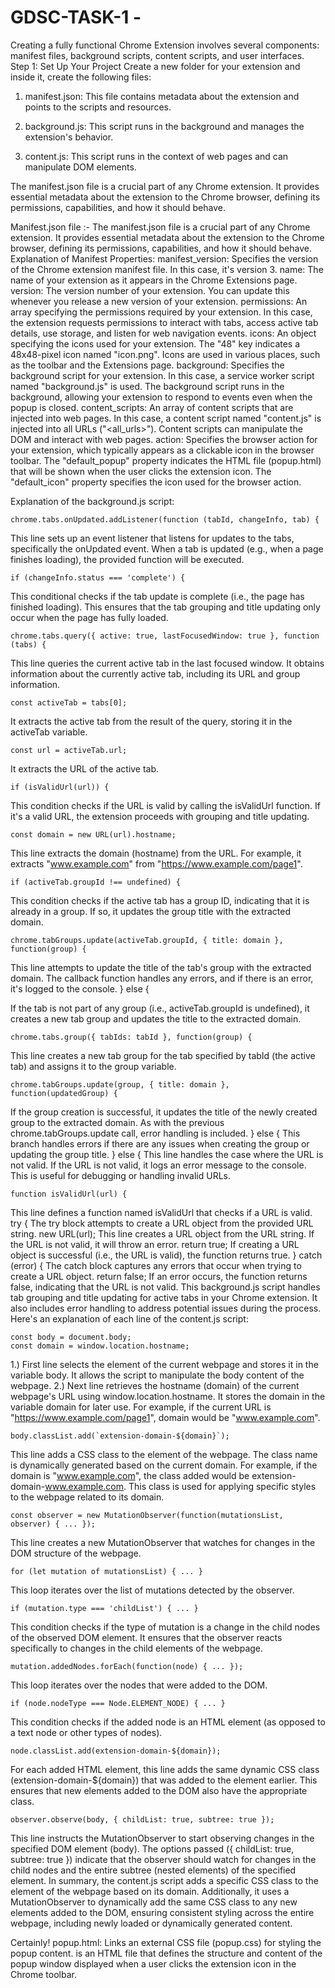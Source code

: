 # GDSC-TASK-1 - 
Creating a fully functional Chrome Extension involves several components: manifest files, background scripts, content scripts, and user interfaces. 
Step 1: Set Up Your Project
Create a new folder for your extension and inside it, create the following files:

1. manifest.json: This file contains metadata about the extension and points to the scripts and resources.

2. background.js: This script runs in the background and manages the extension's behavior.

3. content.js: This script runs in the context of web pages and can manipulate DOM elements.

The manifest.json file is a crucial part of any Chrome extension.
It provides essential metadata about the extension to the Chrome browser, defining its permissions, capabilities, and how it should behave.

Manifest.json file :-
The manifest.json file is a crucial part of any Chrome extension.
It provides essential metadata about the extension to the Chrome browser, defining its permissions, capabilities, and how it should behave.
Explanation of Manifest Properties:
manifest_version: Specifies the version of the Chrome extension manifest file. In this case, it's version 3.
name: The name of your extension as it appears in the Chrome Extensions page.
version: The version number of your extension. You can update this whenever you release a new version of your extension.
permissions: An array specifying the permissions required by your extension. 
In this case, the extension requests permissions to interact with tabs, access active tab details, use storage, and listen for web navigation events.
icons: An object specifying the icons used for your extension. The "48" key indicates a 48x48-pixel icon named "icon.png". 
Icons are used in various places, such as the toolbar and the Extensions page.
background: Specifies the background script for your extension. In this case, a service worker script named "background.js" is used. 
The background script runs in the background, allowing your extension to respond to events even when the popup is closed.
content_scripts: An array of content scripts that are injected into web pages. 
In this case, a content script named "content.js" is injected into all URLs ("<all_urls>"). Content scripts can manipulate the DOM and interact with web pages.
action: Specifies the browser action for your extension, which typically appears as a clickable icon in the browser toolbar. 
The "default_popup" property indicates the HTML file (popup.html) that will be shown when the user clicks the extension icon. 
The "default_icon" property specifies the icon used for the browser action.

Explanation of the background.js script:
```
chrome.tabs.onUpdated.addListener(function (tabId, changeInfo, tab) {
```
This line sets up an event listener that listens for updates to the tabs, specifically the onUpdated event. When a tab is updated (e.g., when a page finishes loading), the provided function will be executed.
```
if (changeInfo.status === 'complete') {
```
This conditional checks if the tab update is complete (i.e., the page has finished loading). 
This ensures that the tab grouping and title updating only occur when the page has fully loaded.
```
chrome.tabs.query({ active: true, lastFocusedWindow: true }, function (tabs) {
```
This line queries the current active tab in the last focused window. It obtains information about the currently active tab, including its URL and group information.
```
const activeTab = tabs[0];
```
It extracts the active tab from the result of the query, storing it in the activeTab variable.
```
const url = activeTab.url;
```
It extracts the URL of the active tab.
```
if (isValidUrl(url)) {
```
This condition checks if the URL is valid by calling the isValidUrl function. If it's a valid URL, the extension proceeds with grouping and title updating.
```
const domain = new URL(url).hostname;
```
This line extracts the domain (hostname) from the URL. For example, it extracts "www.example.com" from "https://www.example.com/page1".
```
if (activeTab.groupId !== undefined) {
```
This condition checks if the active tab has a group ID, indicating that it is already in a group. If so, it updates the group title with the extracted domain.
```
chrome.tabGroups.update(activeTab.groupId, { title: domain }, function(group) {
```
This line attempts to update the title of the tab's group with the extracted domain. The callback function handles any errors, and if there is an error, it's logged to the console.
} else {

If the tab is not part of any group (i.e., activeTab.groupId is undefined), it creates a new tab group and updates the title to the extracted domain.
```
chrome.tabs.group({ tabIds: tabId }, function(group) {
```
This line creates a new tab group for the tab specified by tabId (the active tab) and assigns it to the group variable.
```
chrome.tabGroups.update(group, { title: domain }, function(updatedGroup) {
```
If the group creation is successful, it updates the title of the newly created group to the extracted domain. As with the previous chrome.tabGroups.update call, error handling is included.
} else {
This branch handles errors if there are any issues when creating the group or updating the group title.
} else {
This line handles the case where the URL is not valid. If the URL is not valid, it logs an error message to the console. This is useful for debugging or handling invalid URLs.
```
function isValidUrl(url) {
```
This line defines a function named isValidUrl that checks if a URL is valid.
try {
The try block attempts to create a URL object from the provided URL string.
new URL(url);
This line creates a URL object from the URL string. If the URL is not valid, it will throw an error.
return true;
If creating a URL object is successful (i.e., the URL is valid), the function returns true.
} catch (error) {
The catch block captures any errors that occur when trying to create a URL object.
return false;
If an error occurs, the function returns false, indicating that the URL is not valid.
This background.js script handles tab grouping and title updating for active tabs in your Chrome extension. It also includes error handling to address potential issues during the process.
Here's an explanation of each line of the content.js script:
```
const body = document.body;
const domain = window.location.hostname;
```
1.) First line selects the <body> element of the current webpage and stores it in the variable body. 
It allows the script to manipulate the body content of the webpage.
2.) Next  line retrieves the hostname (domain) of the current webpage's URL using window.location.hostname. 
It stores the domain in the variable domain for later use. For example, if the current URL is "https://www.example.com/page1", domain would be "www.example.com".

```
body.classList.add(`extension-domain-${domain}`);
```
This line adds a CSS class to the <body> element of the webpage. 
The class name is dynamically generated based on the current domain. 
For example, if the domain is "www.example.com", the class added would be extension-domain-www.example.com. 
This class is used for applying specific styles to the webpage related to its domain.
```
const observer = new MutationObserver(function(mutationsList, observer) { ... });
```
This line creates a new MutationObserver that watches for changes in the DOM structure of the webpage.
```
for (let mutation of mutationsList) { ... }
```
This loop iterates over the list of mutations detected by the observer.
```
if (mutation.type === 'childList') { ... }
```
This condition checks if the type of mutation is a change in the child nodes of the observed DOM element. It ensures that the observer reacts specifically to changes in the child elements of the webpage.
```
mutation.addedNodes.forEach(function(node) { ... });
```
This loop iterates over the nodes that were added to the DOM.
```
if (node.nodeType === Node.ELEMENT_NODE) { ... }
```
This condition checks if the added node is an HTML element (as opposed to a text node or other types of nodes).
```
node.classList.add(extension-domain-${domain});
```
For each added HTML element, this line adds the same dynamic CSS class (extension-domain-${domain}) that was added to the <body> element earlier. 
This ensures that new elements added to the DOM also have the appropriate class.

```
observer.observe(body, { childList: true, subtree: true });
```
This line instructs the MutationObserver to start observing changes in the specified DOM element (body). 
The options passed ({ childList: true, subtree: true }) indicate that the observer should watch for changes in the child nodes and 
the entire subtree (nested elements) of the specified element.
In summary, the content.js script adds a specific CSS class to the <body> element of the webpage based on its domain. 
Additionally, it uses a MutationObserver to dynamically add the same CSS class to any new elements added to the DOM, ensuring consistent 
styling across the entire webpage, including newly loaded or dynamically generated content.

Certainly! popup.html<link rel="stylesheet" href="popup.css">: 
Links an external CSS file (popup.css) for styling the popup content. is an HTML file that defines the structure and content of the popup window displayed
when a user clicks the extension icon in the Chrome toolbar. 


